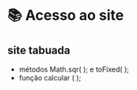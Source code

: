 # 📚 Acesso ao site
[]()
 
 ## site tabuada

 * métodos Math.sqr( ); e toFixed( );
 * função calcular ( );






